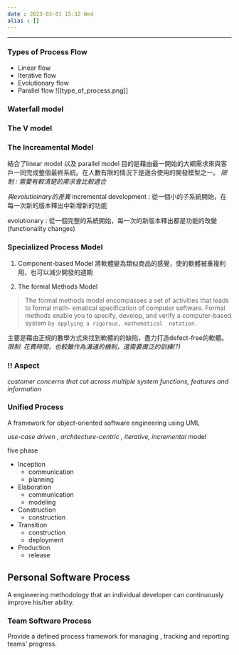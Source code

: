 ```yaml
---
date : 2023-03-01 15:32 Wed
alias : []
---
```


---
### Types of Process Flow
+ Linear flow
+ Iterative flow
+ Evolutionary flow
+ Parallel flow
![[type_of_process.png]]
### Waterfall model 
### The V model


### The Increamental Model

結合了linear model 以及 parallel model
目的是藉由最一開始的大綱需求來與客戶一同完成整個最終系統。在人數有限的情況下是適合使用的開發模型之一。
*限制 : 需要有較清楚的需求會比較適合*

*與evolutioinary的差異*
incremental development : 從一個小的子系統開始，在每一次新的版本釋出中新增新的功能

evolutionary : 從一個完整的系統開始，每一次的新版本釋出都是功能的改變(functionality changes)


### Specialized Process Model

1. Component-based Model
	將軟體變為類似商品的感覺，使的軟體被重複利用，也可以減少開發的週期
	
2. The formal Methods Model
>The formal methods model encompasses a set of activities that leads to formal math- ematical specification of computer software. Formal methods enable you to specify,  develop, and verify a computer-based system `by applying a rigorous, mathematical  notation.`

主要是藉由正規的數學方式來找到軟體的的缺陷，盡力打造defect-free的軟體。
*限制: 花費時間，也較難作為溝通的機制，還需要廣泛的訓練(?)*

### !! Aspect

*customer concerns that cut across multiple system functions, features and information*

### Unified Process

A framework for object-oriented software engineering using UML

*use-case driven , architecture-centric , iterative, incremental* model

five phase
+ Inception
	+ communication
	+ planning
+ Elaboration
	+ communication
	+ modeling
+ Construction
	+ construction
+ Transition
	+ construction
	+ deployment
+ Production
	+ release

## Personal Software Process

A engineering methodology that an individual developer can continuously improve his/her ability.

### Team Software Process

Provide a defined process framework for managing , tracking and reporting teams' progress.
